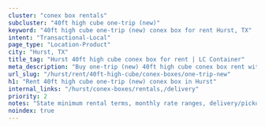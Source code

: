 ```yaml
---
cluster: "conex box rentals"
subcluster: "40ft high cube one-trip (new)"
keyword: "40ft high cube one-trip (new) conex box for rent Hurst, TX"
intent: "Transactional-Local"
page_type: "Location-Product"
city: "Hurst, TX"
title_tag: "Hurst 40ft high cube conex box for rent | LC Container"
meta_description: "Buy one-trip (new) 40ft high cube conex box rent with local delivery in Hurst, TX. LC Container — local Since 2003. Request a fast quote today."
url_slug: "/hurst/rent/40ft-high-cube/conex-boxes/one-trip-new"
h1: "Rent 40ft high cube one-trip (new) conex box in Hurst"
internal_links: "/hurst/conex-boxes/rentals,/delivery"
priority: 2
notes: "State minimum rental terms, monthly rate ranges, delivery/pickup fees, service area."
noindex: true
---
```


<!-- TODO: Add unique city/inventory copy, images, and internal links here. -->
